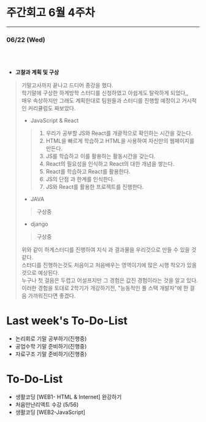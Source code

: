 # 주간회고 6월 4주차
---

### 06/22 (Wed)
<br><br>
+ **고찰과 계획 및 구상** <br>
> 기말고사까지 끝나고 드디어 종강을 했다. <br>
> 학기말에 구상한 하계방학 스터디를 신청하였고 아쉽게도 탈락하게 되었다,, <br>
> 매우 속상하지만 그래도 계획한대로 팀원들과 스터디를 진행할 예정이고 거시적인 커리큘럼도 짜보았다. <br>
>
>* JavaScript & React
>> 1. 우리가 공부할 JS와 React를 개괄적으로 확인하는 시간을 갖는다.
>> 2. HTML을 빠르게 학습하고 HTML을 사용하여 자신만의 웹페이지를 만든다.
>> 3. JS를 학습하고 이를 활용하는 활동시간을 갖는다.
>> 4. React의 필요성을 인식하고 React의 대한 개념을 쌓는다.
>> 5. React를 학습하고 React를 활용한다.
>> 6. JS의 단점 과 한계를 인식한다.
>> 7. JS와 React를 활용한 프로젝트를 진행한다.<br>
> 
>* JAVA
>>구상중<br>
>
>* django
>>구상중<br>
>
>  
> 위와 같이 하계스터디를 진행하여 지식 과 결과물을 우리것으로 만들 수 있을 것같다. <br>
> 스터디를 진행하는것도 처음이고 처음배우는 영역이기에 많은 시행 착오가 있을것으로 예상된다. <br>
> 누구나 첫 걸음은 두렵고 어설프지만 그 경험은 값진 경험이라는 것을 알고 있다. <br>
> 이러한 경험을 토대로 2학기가 개강하기전, "능동적인 풀 스택 개발자"에 한 걸음 가까워진다면 좋겠다.
> 

# Last week's To-Do-List
+ 논리회로 기말 공부하기(진행중) <br>
+ 공업수학 기말 준비하기(진행중) <br>
+ 자료구조 기말 준비하기(진행중) <br>
# To-Do-List
+ 생활코딩 [WEB1- HTML & Internet] 완강하기
+ 처음만난리액트 수강 (5/56)
+ 생활코딩 [WEB2-JavaScript] 
